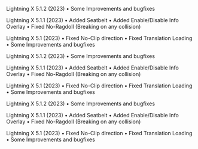 Lightning X 5.1.2 (2023)
• Some Improvements and bugfixes

Lightning X 5.1.1 (2023)
• Added Seatbelt
• Added Enable/Disable Info Overlay
• Fixed No-Ragdoll (Breaking on any collision)

Lightning X 5.1 (2023)
• Fixed No-Clip direction
• Fixed Translation Loading
• Some Improvements and bugfixes

Lightning X 5.1.2 (2023)
• Some Improvements and bugfixes

Lightning X 5.1.1 (2023)
• Added Seatbelt
• Added Enable/Disable Info Overlay
• Fixed No-Ragdoll (Breaking on any collision)

Lightning X 5.1 (2023)
• Fixed No-Clip direction
• Fixed Translation Loading
• Some Improvements and bugfixes

Lightning X 5.1.2 (2023)
• Some Improvements and bugfixes

Lightning X 5.1.1 (2023)
• Added Seatbelt
• Added Enable/Disable Info Overlay
• Fixed No-Ragdoll (Breaking on any collision)

Lightning X 5.1 (2023)
• Fixed No-Clip direction
• Fixed Translation Loading
• Some Improvements and bugfixes
